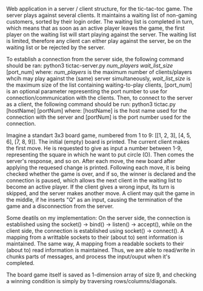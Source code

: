 Web application in a server / client structure, for the tic-tac-toc game. The server plays against several clients. It maintains a waiting list of non-gaming customers, sorted by their login order.
The waiting list is completed in turn, which means that as soon as an active player leaves the game, the first player on the waiting list will start playing against the server.
The waiting list is limited, therefore any client can either play against the server, be on the waiting list or be rejected by the server.

To establish a connection from the server side, the following command should be ran: python3 tictac-server.py _num_players_ _wait_list_size_ [port_num]
where: _num_players_ is the maximum number of clients/players whcih may play against the (same) server simultaneously, _wait_list_size_ is the maximum size of the list containing waiting-to-play
clients, [port_num] is an optional parameter representing the port number to use for connection/communication with the clients.
Then, to connect to the server as a client, the following command should be run:
python3 tictac.py [hostName] [portNum]
where: [hostName] is the host name used for the connection with the server and [portNum] is the port number used for the connection.

Imagine a standart 3x3 board game, numbered from 1 to 9: [[1, 2, 3], [4, 5, 6], [7, 8, 9]].
The initial (empty) board is printed.
The current client makes the first move. He is requested to give as input a number between 1-9, representing the square in which he want to put circle (O).
Then comes the server's response, and so on. After each move, the new board after applying the requesed change is printed.
Following each move, it is being checked whether the game is over, and if so, the winner is declared and the connection is paused, which allows the next client in the waiting list to become an active player.
If the client gives a wrong input, its turn is skipped, and the server makes another move.
A client may quit the game in the middle, if he inserts "Q" as an input, causing the termination of the game and a disconnection from the server.

Some deatils on my implementation:
On the server side, the connection is established using the socket() -> bind() -> listen() -> accept(),
while on the client side, the connection is established using socket() -> connect().
A mapping from a writtable sockets to their (about to) sent information is maintained. The same way,
A mapping from a readable sockets to their (about to) read information is maintained.
Thus, we are able to read/write in chunks parts of messages, and process the input/ouput when it's completed.

The board game itself is saved as 1-dimension array of size 9, and checking a winning condition is simply by traversing rows/columns/diagonals.
